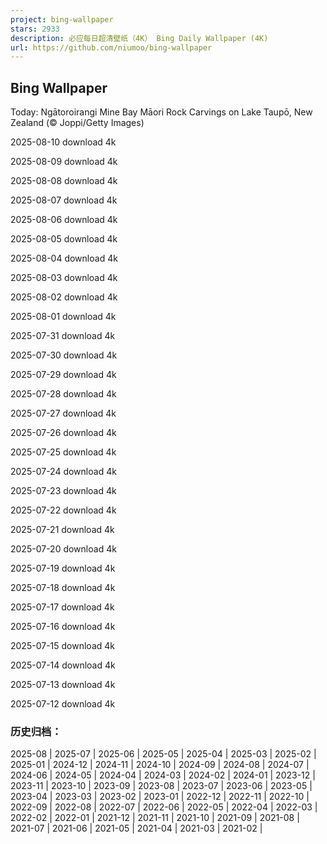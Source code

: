```yaml
---
project: bing-wallpaper
stars: 2933
description: 必应每日超清壁纸（4K） Bing Daily Wallpaper (4K)
url: https://github.com/niumoo/bing-wallpaper
---
```


Bing Wallpaper
--------------

Today: Ngātoroirangi Mine Bay Māori Rock Carvings on Lake Taupō, New Zealand (© Joppi/Getty Images)

2025-08-10 download 4k

2025-08-09 download 4k

2025-08-08 download 4k

2025-08-07 download 4k

2025-08-06 download 4k

2025-08-05 download 4k

2025-08-04 download 4k

2025-08-03 download 4k

2025-08-02 download 4k

2025-08-01 download 4k

2025-07-31 download 4k

2025-07-30 download 4k

2025-07-29 download 4k

2025-07-28 download 4k

2025-07-27 download 4k

2025-07-26 download 4k

2025-07-25 download 4k

2025-07-24 download 4k

2025-07-23 download 4k

2025-07-22 download 4k

2025-07-21 download 4k

2025-07-20 download 4k

2025-07-19 download 4k

2025-07-18 download 4k

2025-07-17 download 4k

2025-07-16 download 4k

2025-07-15 download 4k

2025-07-14 download 4k

2025-07-13 download 4k

2025-07-12 download 4k

### 历史归档：

2025-08 | 2025-07 | 2025-06 | 2025-05 | 2025-04 | 2025-03 | 2025-02 | 2025-01 | 2024-12 | 2024-11 | 2024-10 | 2024-09 | 2024-08 | 2024-07 | 2024-06 | 2024-05 | 2024-04 | 2024-03 | 2024-02 | 2024-01 | 2023-12 | 2023-11 | 2023-10 | 2023-09 | 2023-08 | 2023-07 | 2023-06 | 2023-05 | 2023-04 | 2023-03 | 2023-02 | 2023-01 | 2022-12 | 2022-11 | 2022-10 | 2022-09 | 2022-08 | 2022-07 | 2022-06 | 2022-05 | 2022-04 | 2022-03 | 2022-02 | 2022-01 | 2021-12 | 2021-11 | 2021-10 | 2021-09 | 2021-08 | 2021-07 | 2021-06 | 2021-05 | 2021-04 | 2021-03 | 2021-02 |
